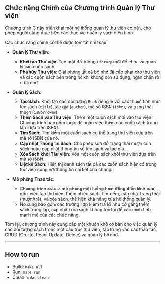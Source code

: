 ## Chức năng Chính của Chương trình Quản lý Thư viện

Chương trình C này triển khai một hệ thống quản lý thư viện cơ bản, cho phép người dùng thực hiện các thao tác quản lý sách điển hình.

Các chức năng chính có thể được tóm tắt như sau:

* **Quản lý Thư viện**:
    * **Khởi tạo Thư viện**: Tạo một đối tượng `Library` mới để chứa và quản lý các cuốn sách.
    * **Phá hủy Thư viện**: Giải phóng tất cả bộ nhớ đã cấp phát cho thư viện và các cuốn sách bên trong nó khi không còn sử dụng, ngăn chặn rò rỉ bộ nhớ.
* **Quản lý Sách**:
    * **Tạo Sách**: Khởi tạo các đối tượng `Book` riêng lẻ với các thuộc tính như tên sách (`title`), tác giả (`author`), mã số ISBN (`isbn`), và trạng thái mượn (`isBorrowed`).
    * **Thêm Sách vào Thư viện**: Thêm một cuốn sách mới vào thư viện. Chương trình bao gồm logic để ngăn việc thêm các cuốn sách trùng lặp (dựa trên ISBN).
    * **Tìm Sách**: Tìm kiếm một cuốn sách cụ thể trong thư viện dựa trên mã số ISBN của nó.
    * **Cập nhật Thông tin Sách**: Cho phép sửa đổi trạng thái mượn của sách hoặc cập nhật thông tin về tên sách và tác giả.
    * **Xóa Sách khỏi Thư viện**: Xóa một cuốn sách khỏi thư viện dựa trên mã số ISBN.
    * **Liệt kê Sách**: Hiển thị danh sách tất cả các cuốn sách hiện có trong thư viện cùng với thông tin chi tiết của chúng.

* **Mô phỏng Thao tác**:
    * Chương trình `main.c` mô phỏng một luồng hoạt động điển hình bao gồm việc tạo thư viện, thêm nhiều sách, tìm kiếm, cập nhật trạng thái (mượn/trả), và xóa sách, thể hiện khả năng của hệ thống quản lý.
    * Nó cũng bao gồm các trường hợp kiểm tra lỗi như cố gắng thêm sách trùng lặp, cập nhật/xóa sách không tồn tại để xác minh tính mạnh mẽ của các chức năng.

Tóm lại, chương trình này cung cấp một khuôn khổ cơ bản cho việc quản lý các đối tượng sách trong một cấu trúc thư viện, tập trung vào các thao tác CRUD (Create, Read, Update, Delete) và quản lý bộ nhớ.

---

## How to run
- Build: `make all`
- Run: `make run`
- Clean: `make clean`